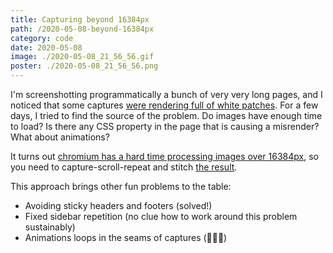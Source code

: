 ```yaml
---
title: Capturing beyond 16384px
path: /2020-05-08-beyond-16384px
category: code
date: 2020-05-08
image: ./2020-05-08_21_56_56.gif
poster: ./2020-05-08_21_56_56.png
---
```


I'm screenshotting programmatically a bunch of very very long pages, and I noticed that some captures [were rendering full of white patches](https://fluxcapacitorprod.blob.core.windows.net/fluxcontainer/2020-05-06/desktop/enterprise.png). For a few days, I tried to find the source of the problem. Do images have enough time to load? Is there any CSS property in the page that is causing a misrender? What about animations?

It turns out [chromium has a hard time processing images over 16384px](https://github.com/puppeteer/puppeteer/pull/937), so you need to capture-scroll-repeat and stitch [the result](https://fluxcapacitorprod.blob.core.windows.net/fluxcontainer/2020-05-07/desktop/enterprise.png).

This approach brings other fun problems to the table:

- Avoiding sticky headers and footers (solved!)
- Fixed sidebar repetition (no clue how to work around this problem sustainably)
- Animations loops in the seams of captures (🤷🏼‍♂️)

